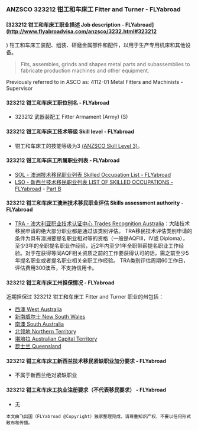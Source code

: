 ### ANZSCO 323212 钳工和车床工 Fitter and Turner - FLYabroad ###

####  [323212 钳工和车床工职业描述 Job description - FLYabroad](http://www.flyabroadvisa.com/anzsco/3232.html#323212
)
钳工和车床工装配、组装、研磨金属部件和配件，以用于生产专用机床和其他设备。

> Fits, assembles, grinds and shapes metal parts and subassemblies to fabricate production machines and other equipment.

Previously referred to in ASCO as:
4112-01 Metal Fitters and Machinists - Supervisor

#### 323212 钳工和车床工职位别名 - FLYabroad
 
- 323212 武器装配工 Fitter Armament (Army) (S)

#### 323212 钳工和车床工技术等级 Skill level - FLYabroad

- 钳工和车床工的技能等级为3 [(ANZSCO Skill Level 3)](http://www.flyabroadvisa.com/anzsco/)。

#### 323212 钳工和车床工所属职业列表 - FLYabroad

- [SOL - 澳洲技术移民职业列表 Skilled Occupation List - FLYabroad](http://www.flyabroadvisa.com/sol/)
- [LSO - 新西兰技术移民职业列表 LIST OF SKILLED OCCUPATIONS - FLYabroad](http://nz.flyabroadvisa.com/lso/) - [Part B](partb)


#### 323212 钳工和车床工澳洲技术移民职业评估 Skills assessment authority - FLYabroad

- [TRA - 澳大利亚职业技术认证中心 Trades Recognition Australia](http://www.flyabroadvisa.com/ass/tra.html)：大陆技术移民申请的绝大部分职业都是通过该类别评估。
TRA移民技术评估类别申请的条件为具有澳洲要提名职业相对等的资格（一般是AQFIII，IV或 Diploma），至少3年的全职提名职业作经验，近2年内至少1年全职带薪提名职业工作经验。对于在获得等同AQF相关资质之前的工作要获得认可的话，需之前至少5年提名职业或者提名职业相关全职工作经验。
TRA类别评估周期60工作日，评估费用300澳币，不支持信用卡。

#### 323212 钳工和车床工州担保情况 - FLYabroad

近期担保过 323212 钳工和车床工 Fitter and Turner 职业的州包括：

- [西澳 West Australia](http://www.flyabroadvisa.com/zdb/wa.html)
- [新南威尔士 New South Wales](http://www.flyabroadvisa.com/zdb/nsw.html)
- [南澳 South Australia](http://www.flyabroadvisa.com/zdb/sa.html)
- [北领地 Northern Territory](http://www.flyabroadvisa.com/zdb/nt.html)
- [堪培拉 Australian Capital Territory](http://www.flyabroadvisa.com/zdb/act.html)
- [昆士兰 Queensland](http://www.flyabroadvisa.com/zdb/qld.html)

#### 323212 钳工和车床工新西兰技术移民紧缺职业加分要求 - FLYabroad

- 不属于新西兰绝对紧缺职业

#### 323212 钳工和车床工执业注册要求（不代表移民要求） - FLYabroad

- 无

`本文由飞出国（FLYabroad @Copyright）独家整理完成，请尊重知识产权，不要以任何形式散布和传播。`